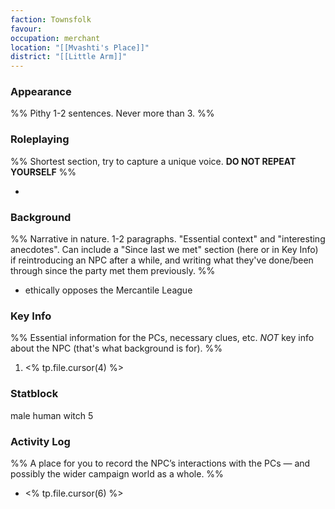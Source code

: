 ```yaml
---
faction: Townsfolk
favour: 
occupation: merchant
location: "[[Mvashti's Place]]"
district: "[[Little Arm]]"
---
```

### Appearance

%% Pithy 1-2 sentences. Never more than 3. %%

### Roleplaying

%% Shortest section, try to capture a unique voice. __DO NOT REPEAT YOURSELF__ %%

- 

### Background

%% Narrative in nature. 1-2 paragraphs. "Essential context" and "interesting anecdotes". Can include a "Since last we met" section (here or in Key Info) if reintroducing an NPC after a while, and writing what they've done/been through since the party met them previously. %%

- ethically opposes the Mercantile League

### Key Info

%% Essential information for the PCs, necessary clues, etc. _NOT_ key info about the NPC (that's what background is for). %%

1. <% tp.file.cursor(4) %>

### Statblock

male human witch 5

### Activity Log 

%% A place for you to record the NPC’s interactions with the PCs — and possibly the wider campaign world as a whole. %%

- <% tp.file.cursor(6) %>
